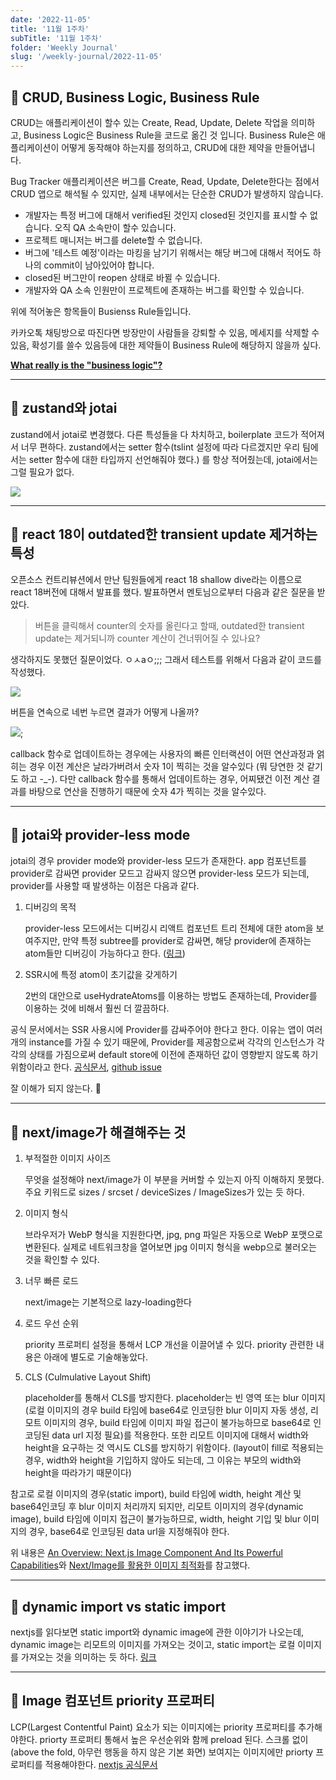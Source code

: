 ```yaml
---
date: '2022-11-05'
title: '11월 1주차'
subTitle: '11월 1주차'
folder: 'Weekly Journal'
slug: '/weekly-journal/2022-11-05'
---
```


## 📌 CRUD, Business Logic, Business Rule

CRUD는 애플리케이션이 할수 있는 Create, Read, Update, Delete 작업을 의미하고, Business Logic은 Business Rule을 코드로 옮긴 것 입니다. Business Rule은 애플리케이션이 어떻게 동작해야 하는지를 정의하고, CRUD에 대한 제약을 만들어냅니다.

Bug Tracker 애플리케이션은 버그를 Create, Read, Update, Delete한다는 점에서 CRUD 앱으로 해석될 수 있지만, 실제 내부에서는 단순한 CRUD가 발생하지 않습니다.

- 개발자는 특정 버그에 대해서 verified된 것인지 closed된 것인지를 표시할 수 없습니다. 오직 QA 소속만이 할수 있습니다.
- 프로젝트 매니저는 버그를 delete할 수 없습니다.
- 버그에 '테스트 예정'이라는 마킹을 남기기 위해서는 해당 버그에 대해서 적어도 하나의 commit이 남아있어야 합니다.
- closed된 버그만이 reopen 상태로 바뀔 수 있습니다.
- 개발자와 QA 소속 인원만이 프로젝트에 존재하는 버그를 확인할 수 있습니다.

위에 적어놓은 항목들이 Busienss Rule들입니다.

카카오톡 채팅방으로 따진다면 방장만이 사람들을 강퇴할 수 있음, 메세지를 삭제할 수 있음, 확성기를 쓸수 있음등에 대한 제약들이 Business Rule에 해당하지 않을까 싶다.

**[What really is the "business logic"?](https://softwareengineering.stackexchange.com/questions/234251/what-really-is-the-business-logic)**

---

## 📌 zustand와 jotai

zustand에서 jotai로 변경했다. 다른 특성들을 다 차치하고, boilerplate 코드가 적어져서 너무 편하다. zustand에서는 setter 함수(tslint 설정에 따라 다르겠지만 우리 팀에서는 setter 함수에 대한 타입까지 선언해줘야 했다.) 를 항상 적어줬는데, jotai에서는 그럴 필요가 없다.

![](./zustand-jotai.png)

---

## 📌 react 18이 outdated한 transient update 제거하는 특성

오픈소스 컨트리뷰션에서 만난 팀원들에게 react 18 shallow dive라는 이름으로 react 18버전에 대해서 발표를 했다. 발표하면서 멘토님으로부터 다음과 같은 질문을 받았다.

> 버튼을 클릭해서 counter의 숫자를 올린다고 할때, outdated한 transient update는 제거되니까 counter 계산이 건너뛰어질 수 있나요?

생각하지도 못했던 질문이었다. ㅇㅅaㅇ;;; 그래서 테스트를 위해서 다음과 같이 코드를 작성했다.

![](./outdated-update-sample.png)

버튼을 연속으로 네번 누르면 결과가 어떻게 나올까?

![](./outdated-update-sample-result.png);

callback 함수로 업데이트하는 경우에는 사용자의 빠른 인터랙션이 어떤 연산과정과 얽히는 경우 이전 계산은 날라가버려서 숫자 1이 찍히는 것을 알수있다 (뭐 당연한 것 같기도 하고 -_-). 다만 callback 함수를 통해서 업데이트하는 경우, 어찌됐건 이전 계산 결과를 바탕으로 연산을 진행하기 때문에 숫자 4가 찍히는 것을 알수있다.

---

## 📌 jotai와 provider-less mode

jotai의 경우 provider mode와 provider-less 모드가 존재한다. app 컴포넌트를 provider로 감싸면 provider 모드고 감싸지 않으면 provider-less 모드가 되는데, provider를 사용할 때 발생하는 이점은 다음과 같다.

1. 디버깅의 목적

    provider-less 모드에서는 디버깅시 리액트 컴포넌트 트리 전체에 대한 atom을 보여주지만, 만약 특정 subtree를 provider로 감싸면, 해당 provider에 존재하는 atom들만 디버깅이 가능하다고 한다. ([링크](https://jotai.org/docs/guides/debugging#use-atoms-debug-value))

2. SSR시에 특정 atom이 초기값을 갖게하기

    2번의 대안으로 useHydrateAtoms를 이용하는 방법도 존재하는데, Provider를 이용하는 것에 비해서 훨씬 더 깔끔하다.

공식 문서에서는 SSR 사용시에 Provider를 감싸주어야 한다고 한다. 이유는 앱이 여러 개의 instance를 가질 수 있기 때문에, Provider를 제공함으로써 각각의 인스턴스가 각각의 상태를 가짐으로써 default store에 이전에 존재하던 값이 영향받지 않도록 하기 위함이라고 한다. [공식문서](https://jotai.org/docs/guides/nextjs#provider), [github issue](https://github.com/pmndrs/jotai/issues/1190#issuecomment-1145878168)

잘 이해가 되지 않는다. 🤯

--- 

## 📌 next/image가 해결해주는 것

1. 부적절한 이미지 사이즈

   무엇을 설정해야 next/image가 이 부분을 커버할 수 있는지 아직 이해하지 못했다. 주요 키워드로 sizes / srcset / deviceSizes / ImageSizes가 있는 듯 하다.

2. 이미지 형식

   브라우저가 WebP 형식을 지원한다면, jpg, png 파일은 자동으로 WebP 포맷으로 변환된다. 실제로 네트워크창을 열어보면 jpg 이미지 형식을 webp으로 불러오는 것을 확인할 수 있다.

3. 너무 빠른 로드

    next/image는 기본적으로 lazy-loading한다

4. 로드 우선 순위

    priority 프로퍼티 설정을 통해서 LCP 개선을 이끌어낼 수 있다.
    priority 관련한 내용은 아래에 별도로 기술해놓았다.

5. CLS (Culmulative Layout Shift)

    placeholder를 통해서 CLS를 방지한다. placeholder는 빈 영역 또는 blur 이미지(로컬 이미지의 경우 build 타임에 base64로 인코딩한 blur 이미지 자동 생성, 리모트 이미지의 경우, build 타임에 이미지 파일 접근이 불가능하므로 base64로 인코딩된 data url 지정 필요)를 적용한다. 또한 리모트 이미지에 대해서 width와 height을 요구하는 것 역시도 CLS를 방지하기 위함이다. (layout이 fill로 적용되는 경우, width와 height을 기입하지 않아도 되는데, 그 이유는 부모의 width와 height을 따라가기 때문이다)
   
참고로 로컬 이미지의 경우(static import), build 타임에 width, height 계산 및 base64인코딩 후 blur 이미지 처리까지 되지만, 리모트 이미지의 경우(dynamic image), build 타임에 이미지 접근이 불가능하므로, width, height 기입 및 blur 이미지의 경우, base64로 인코딩된 data url을 지정해줘야 한다.

위 내용은 [An Overview: Next.js Image Component And Its Powerful Capabilities](https://www.axelerant.com/blog/overview-nextjs-image-component-and-its-powerful-capabilities)와 [Next/Image를 활용한 이미지 최적화](https://fe-developers.kakaoent.com/2022/220714-next-image/)를 참고했다.

---

## 📌 dynamic import vs static import

nextjs를 읽다보면 static import와 dynamic image에 관한 이야기가 나오는데, dynamic image는 리모트의 이미지를 가져오는 것이고, static import는 로컬 이미지를 가져오는 것을 의미하는 듯 하다. [링크](https://nextjs.org/docs/api-reference/next/legacy/image#placeholder)

---

## 📌 Image 컴포넌트 priority 프로퍼티

LCP(Largest Contentful Paint) 요소가 되는 이미지에는 priority 프로퍼티를 추가해야한다. priorty 프로퍼티 통해서 높은 우선순위와 함께 preload 된다. 스크롤 없이(above the fold, 아무런 행동을 하지 않은 기본 화면) 보여지는 이미지에만 priorty 프로퍼티를 적용해야한다. [nextjs 공식문서](https://nextjs.org/docs/basic-features/image-optimization#priority)

